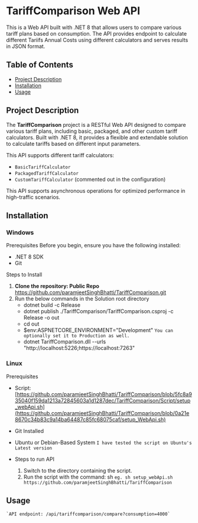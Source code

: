 # TariffComparison Web API

This is a Web API built with .NET 8 that allows users to compare various tariff plans based on consumption. The API provides endpoint to calculate different Tariifs Annual Costs using different calculators and serves results in JSON format.

## Table of Contents

- [Project Description](#project-description)
- [Installation](#installation)
- [Usage](#usage)

## Project Description

The **TariffComparison** project is a RESTful Web API designed to compare various tariff plans, including basic, packaged, and other custom tariff calculators. Built with .NET 8, it provides a flexible and extendable solution to calculate tariffs based on different input parameters.

This API supports different tariff calculators:
- `BasicTariffCalculator`
- `PackagedTariffCalculator`
- `CustomTariffCalculator` (commented out in the configuration)

This API supports asynchronous operations for optimized performance in high-traffic scenarios.

## Installation
### Windows

Prerequisites
Before you begin, ensure you have the following installed:
- .NET 8 SDK
- Git

Steps to Install
1. **Clone the repository: Public Repo** 
    https://github.com/paramjeetSinghBhatti/TariffComparison.git
2. Run the below commands in the Solution root directory
    - dotnet build -c Release
    - dotnet publish ./TariffComparison/TariffComparison.csproj -c Release -o out
    - cd out
    - $env:ASPNETCORE_ENVIRONMENT="Development" `You can optionally set it to Production as well.`
    - dotnet TariffComparison.dll --urls "http://localhost:5226;https://localhost:7263"

### Linux

Prerequisites
- Script: [https://github.com/paramjeetSinghBhatti/TariffComparison/blob/5fc8a935040f159da1213a72845603a1d1287dec/TariffComparison/Script/setup_webApi.sh](https://github.com/paramjeetSinghBhatti/TariffComparison/blob/0a21e8670c34b83c9a14ba64487c85fc68075caf/setup_WebApi.sh)

- Git Installed
- Ubuntu or Debian-Based System `I have tested the script on Ubuntu's Latest version`

- Steps to run API
    1. Switch to the directory containing the script.
    2. Run the script with the command: sh <script-name> <Git repo URL> `eg. sh setup_webApi.sh https://github.com/paramjeetSinghBhatti/TariffComparison`

## Usage
    `API endpoint: /api/tariffcomparison/compare?consumption=4000`
